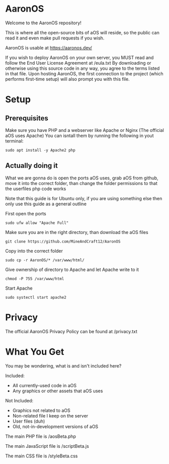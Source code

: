 # AaronOS

Welcome to the AaronOS repository!

This is where all the open-source bits of aOS will reside, so the public can read it and even make pull requests if you wish.

AaronOS is usable at https://aaronos.dev/

If you wish to deploy AaronOS on your own server, you MUST read and follow the End User License Agreement at /eula.txt
By downloading or otherwise using this source code in any way, you agree to the terms listed in that file.
Upon hosting AaronOS, the first connection to the project (which performs first-time setup) will also prompt you with this file.

# **Setup**

## Prerequisites
Make sure you have PHP and a webserver like Apache or Nginx (The official aOS uses Apache) You can isntall them by running the following in yout terminal:

```sudo apt install -y Apache2 php```

## Actually doing it
What we are gonna do is open the ports aOS uses, grab aOS from github, move it into the correct folder, than change the folder permissions to that the userfiles php code works

Note that this guide is for Ubuntu only, if you are using something else then only use this guide as a general outline

First open the ports

```sudo ufw allow "Apache Full"```

Make sure you are in the right directory, than download the aOS files

```cd
git clone https://github.com/MineAndCraft12/AaronOS
```
Copy into the correct folder

```sudo cp -r AaronOS/* /var/www/html/```

Give ownership of directory to Apache and let Apache write to it

``` chown -R www-data /var/www/
chmod -P 755 /var/www/html
```

Start Apache

```sudo systectl start apache2```

# Privacy

The official AaronOS Privacy Policy can be found at /privacy.txt

# What You Get

You may be wondering, what is and isn't included here?

Included:
 * All currently-used code in aOS
 * Any graphics or other assets that aOS uses

Not Included:
 * Graphics not related to aOS
 * Non-related file I keep on the server
 * User files (duh)
 * Old, not-in-development versions of aOS

The main PHP file is /aosBeta.php

The main JavaScript file is /scriptBeta.js

The main CSS file is /styleBeta.css
